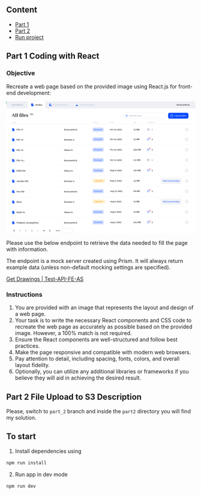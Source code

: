 ## Content
- [Part 1](#part-1-coding-with-react)
- [Part 2](#part-2-file-upload-to-s3-description)
- [Run project](#to-start)

## Part 1 Coding with React

### **Objective**

Recreate a web page based on the provided image using React.js for front-end development:

![alt text](image.png)

Please use the below endpoint to retrieve the data needed to fill the page with information.

The endpoint is a mock server created using Prism. It will always return example data (unless non-default mocking settings are specified).

[Get Drawings | Test-API-FE-AS](https://coxit-test.stoplight.io/docs/test-api-fe-as/branches/main/iuhughaz2uzto-get-drawings)

### **Instructions**

1. You are provided with an image that represents the layout and design of a web page.
2. Your task is to write the necessary React components and CSS code to recreate the web page as accurately as possible based on the provided image. However, a 100% match is not required.
3. Ensure the React components are well-structured and follow best practices.
4. Make the page responsive and compatible with modern web browsers.
5. Pay attention to detail, including spacing, fonts, colors, and overall layout fidelity.
6. Optionally, you can utilize any additional libraries or frameworks if you believe they will aid in achieving the desired result.

## Part 2 File Upload to S3 Description

Please, switch to `part_2` branch and inside the `part2` directory you will find my solution.

## To start
1. Install dependencies using
```bash
npm run install
```
2. Run app in dev mode
```bash
npm run dev
```
